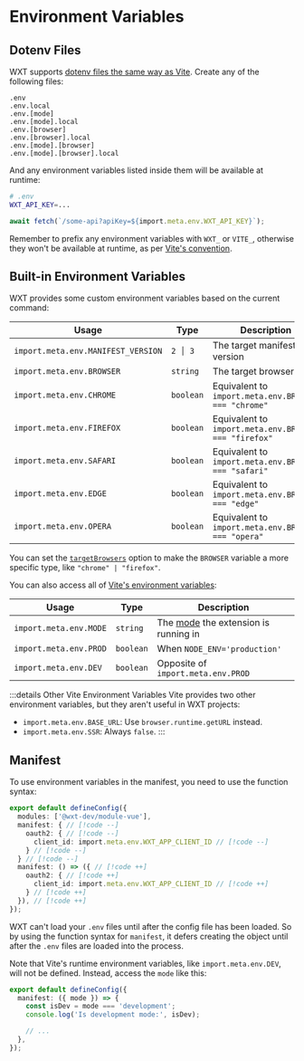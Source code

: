 # Environment Variables

## Dotenv Files

WXT supports [dotenv files the same way as Vite](https://vite.dev/guide/env-and-mode.html#env-files). Create any of the following files:

```plaintext
.env
.env.local
.env.[mode]
.env.[mode].local
.env.[browser]
.env.[browser].local
.env.[mode].[browser]
.env.[mode].[browser].local
```

And any environment variables listed inside them will be available at runtime:

```sh
# .env
WXT_API_KEY=...
```

```ts
await fetch(`/some-api?apiKey=${import.meta.env.WXT_API_KEY}`);
```

Remember to prefix any environment variables with `WXT_` or `VITE_`, otherwise they won't be available at runtime, as per [Vite's convention](https://vite.dev/guide/env-and-mode.html#env-files).

## Built-in Environment Variables

WXT provides some custom environment variables based on the current command:

| Usage                              | Type      | Description                                           |
| ---------------------------------- | --------- | ----------------------------------------------------- |
| `import.meta.env.MANIFEST_VERSION` | `2 │ 3`   | The target manifest version                           |
| `import.meta.env.BROWSER`          | `string`  | The target browser                                    |
| `import.meta.env.CHROME`           | `boolean` | Equivalent to `import.meta.env.BROWSER === "chrome"`  |
| `import.meta.env.FIREFOX`          | `boolean` | Equivalent to `import.meta.env.BROWSER === "firefox"` |
| `import.meta.env.SAFARI`           | `boolean` | Equivalent to `import.meta.env.BROWSER === "safari"`  |
| `import.meta.env.EDGE`             | `boolean` | Equivalent to `import.meta.env.BROWSER === "edge"`    |
| `import.meta.env.OPERA`            | `boolean` | Equivalent to `import.meta.env.BROWSER === "opera"`   |

You can set the [`targetBrowsers`](/api/reference/wxt/interfaces/InlineConfig#targetbrowsers) option to make the `BROWSER` variable a more specific type, like `"chrome" | "firefox"`.

You can also access all of [Vite's environment variables](https://vite.dev/guide/env-and-mode.html#env-variables):

| Usage                  | Type      | Description                                                                 |
| ---------------------- | --------- | --------------------------------------------------------------------------- |
| `import.meta.env.MODE` | `string`  | The [mode](/guide/essentials/config/build-mode) the extension is running in |
| `import.meta.env.PROD` | `boolean` | When `NODE_ENV='production'`                                                |
| `import.meta.env.DEV`  | `boolean` | Opposite of `import.meta.env.PROD`                                          |

:::details Other Vite Environment Variables
Vite provides two other environment variables, but they aren't useful in WXT projects:

- `import.meta.env.BASE_URL`: Use `browser.runtime.getURL` instead.
- `import.meta.env.SSR`: Always `false`.
  :::

## Manifest

To use environment variables in the manifest, you need to use the function syntax:

```ts
export default defineConfig({
  modules: ['@wxt-dev/module-vue'],
  manifest: { // [!code --]
    oauth2: { // [!code --]
      client_id: import.meta.env.WXT_APP_CLIENT_ID // [!code --]
    } // [!code --]
  } // [!code --]
  manifest: () => ({ // [!code ++]
    oauth2: { // [!code ++]
      client_id: import.meta.env.WXT_APP_CLIENT_ID // [!code ++]
    } // [!code ++]
  }), // [!code ++]
});
```

WXT can't load your `.env` files until after the config file has been loaded. So by using the function syntax for `manifest`, it defers creating the object until after the `.env` files are loaded into the process.

Note that Vite's runtime environment variables, like `import.meta.env.DEV`, will not be defined. Instead, access the `mode` like this:

```ts
export default defineConfig({
  manifest: ({ mode }) => {
    const isDev = mode === 'development';
    console.log('Is development mode:', isDev);

    // ...
  },
});
```

